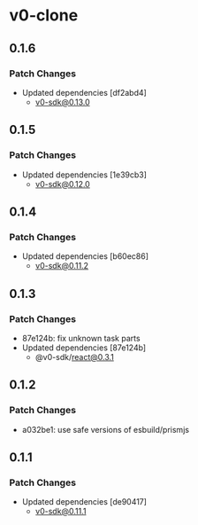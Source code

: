 # v0-clone

## 0.1.6

### Patch Changes

- Updated dependencies [df2abd4]
  - v0-sdk@0.13.0

## 0.1.5

### Patch Changes

- Updated dependencies [1e39cb3]
  - v0-sdk@0.12.0

## 0.1.4

### Patch Changes

- Updated dependencies [b60ec86]
  - v0-sdk@0.11.2

## 0.1.3

### Patch Changes

- 87e124b: fix unknown task parts
- Updated dependencies [87e124b]
  - @v0-sdk/react@0.3.1

## 0.1.2

### Patch Changes

- a032be1: use safe versions of esbuild/prismjs

## 0.1.1

### Patch Changes

- Updated dependencies [de90417]
  - v0-sdk@0.11.1
